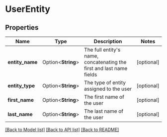 # UserEntity

## Properties

Name | Type | Description | Notes
------------ | ------------- | ------------- | -------------
**entity_name** | Option<**String**> | The full entity's name, concatenating the first and last name fields | [optional]
**entity_type** | Option<**String**> | The type of entity assigned to the user | [optional]
**first_name** | Option<**String**> | The first name of the user | [optional]
**last_name** | Option<**String**> | The last name of the user | [optional]

[[Back to Model list]](../README.md#documentation-for-models) [[Back to API list]](../README.md#documentation-for-api-endpoints) [[Back to README]](../README.md)
